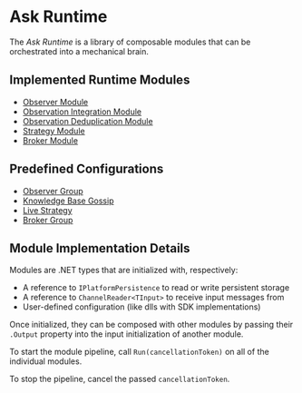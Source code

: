# Ask Runtime

The _Ask Runtime_ is a library of composable modules that can be orchestrated into a mechanical brain.

## Implemented Runtime Modules

- [Observer Module](Modules/Observation/observer.md)
- [Observation Integration Module](Modules/ObservationPool/observation-integration.md)
- [Observation Deduplication Module](Modules/ObservationPool/observation-deduplication.md)
- [Strategy Module](Modules/Strategy/strategy.md)
- [Broker Module](Modules/Action/broker.md)

## Predefined Configurations

- [Observer Group](observer-group.md)
- [Knowledge Base Gossip](knowledge-base-gossip.md)
- [Live Strategy](live-strategy.md)
- [Broker Group](broker-group.md)

## Module Implementation Details

Modules are .NET types that are initialized with, respectively:

- A reference to `IPlatformPersistence` to read or write persistent storage
- A reference to `ChannelReader<TInput>` to receive input messages from
- User-defined configuration (like dlls with SDK implementations)

Once initialized, they can be composed with other modules by passing their `.Output` property into the input initialization of another module.

To start the module pipeline, call `Run(cancellationToken)` on all of the individual modules.

To stop the pipeline, cancel the passed `cancellationToken`.
